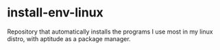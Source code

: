 # install-env-linux
Repository that automatically installs the programs I use most in my linux distro, with aptitude as a package manager.

